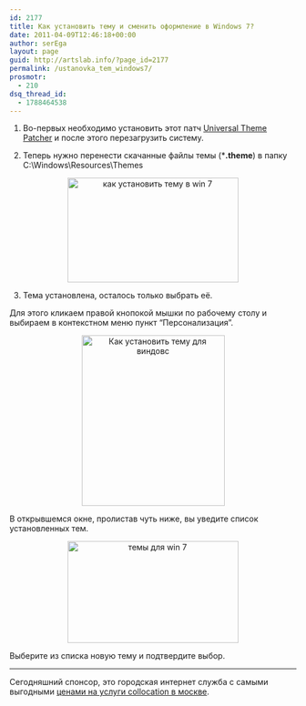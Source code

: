 ```yaml
---
id: 2177
title: Как установить тему и сменить оформление в Windows 7?
date: 2011-04-09T12:46:18+00:00
author: serEga
layout: page
guid: http://artslab.info/?page_id=2177
permalink: /ustanovka_tem_windows7/
prosmotr:
  - 210
dsq_thread_id:
  - 1788464538
---
```

1. Во-первых необходимо установить этот патч <a href="http://deepxw.blogspot.com/2008/11/universal-theme-patcher.html" rel="nofollow">Universal Theme Patcher</a> и после этого перезагрузить систему.

2. Теперь нужно перенести скачанные файлы темы (***.theme**) в папку C:\Windows\Resources\Themes

<center>
  <a href="{{site.img_cdn}}/ustanovka_tem_dlya_win7.jpg"><img src="{{site.img_cdn}}/ustanovka_tem_dlya_win7-300x184.jpg" alt="как установить тему в win 7" title="ustanovka_tem_dlya_win7" width="300" height="184" class="alignnone size-medium wp-image-1227" srcset="{{site.img_cdn}}/ustanovka_tem_dlya_win7-300x184.jpg 300w, {{site.img_cdn}}/ustanovka_tem_dlya_win7.jpg 780w" sizes="(max-width: 300px) 100vw, 300px" /></a>
</center>

3. Тема установлена, осталось только выбрать её.

Для этого кликаем правой кнопокой мышки по рабочему столу и выбираем в контекстном меню пункт &#8220;Персонализация&#8221;.



<center>
  <a href="{{site.img_cdn}}/ustanovka_tem_win_7.png"><img src="{{site.img_cdn}}/ustanovka_tem_win_7-251x300.png" alt="Как установить тему для виндовс" title="ustanovka_tem_win_7" width="251" height="300" class="alignnone size-medium wp-image-1228" srcset="{{site.img_cdn}}/ustanovka_tem_win_7-251x300.png 251w, {{site.img_cdn}}/ustanovka_tem_win_7.png 289w" sizes="(max-width: 251px) 100vw, 251px" /></a>
</center>



В открывшемся окне, пролистав чуть ниже, вы уведите список установленных тем.

<center>
  <a href="{{site.img_cdn}}/ustanovka_tem_dlya_win7_2.jpg"><img src="{{site.img_cdn}}/ustanovka_tem_dlya_win7_2-300x179.jpg" alt="темы для win 7" title="ustanovka_tem_dlya_win7_2" width="300" height="179" class="alignnone size-medium wp-image-1229" srcset="{{site.img_cdn}}/ustanovka_tem_dlya_win7_2-300x179.jpg 300w, {{site.img_cdn}}/ustanovka_tem_dlya_win7_2-1024x613.jpg 1024w, {{site.img_cdn}}/ustanovka_tem_dlya_win7_2.jpg 1044w" sizes="(max-width: 300px) 100vw, 300px" /></a>
</center>

Выберите из списка новую тему и подтвердите выбор.

* * *

Сегодняшний спонсор, это городская интернет служба с самыми выгодными [ценами на услуги collocation в москве](http://www.di-net.ru/collocation/colocation/).